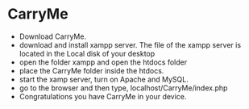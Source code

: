 # CarryMe
- Download CarryMe.
- download and install xampp server.
The file of the xampp server is located in the
Local disk of your desktop
- open the folder xampp and open the htdocs folder
- place the CarryMe folder inside the htdocs.
- start the xamp server, turn on Apache and MySQL.
- go to the browser and then type, localhost/CarryMe/index.php
- Congratulations you have CarryMe in your device.
